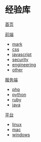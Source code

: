 # 经验库

[首页](index.md)

[前端]()

  * [mark](frontend/mark.md)
  * [css](frontend/css.md)
  * [javascript](frontend/javascript.md)
  * [security](frontend/websecurity.md)
  * [engineering](frontend/engineering.md)
  * [other](frontend/other.md)

[服务端]()

  * [php](server/php.md)
  * [python]()
  * [ruby]()
  * [java]()

[平台]()

  * [linux](platform/linux.md)
  * [mac]()
  * [windows]()
 



